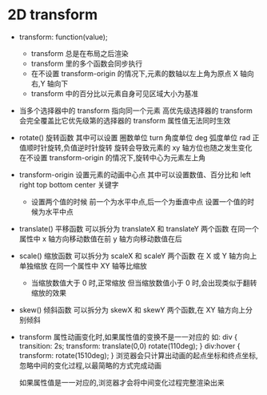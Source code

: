 # 2D transform

- transform: function(value);

  - transform 总是在布局之后渲染
  - transform 里的多个函数会同步执行
  - 在不设置 transform-origin 的情况下,元素的数轴以左上角为原点
    X 轴向右,Y 轴向下
  - transform 中的百分比以元素自身可见区域大小为基准

- 当多个选择器中的 transform 指向同一个元素
  高优先级选择器的 transform 会完全覆盖比它优先级第的选择器的 transform
  属性值无法同时生效

- rotate() 旋转函数
  其中可以设置 圈数单位 turn 角度单位 deg 弧度单位 rad
  正值顺时针旋转,负值逆时针旋转
  旋转会导致元素的 xy 轴方位也随之发生变化
  在不设置 transform-origin 的情况下,旋转中心为元素左上角

- transform-origin 设置元素的动画中心点
  其中可以设置数值、百分比和 left right top bottom center 关键字

  - 设置两个值的时候 前一个为水平中点,后一个为垂直中点
    设置一个值的时候为水平中点

- translate() 平移函数
  可以拆分为 translateX 和 translateY 两个函数
  在同一个属性中 x 轴方向移动数值在前 y 轴方向移动数值在后

- scale() 缩放函数
  可以拆分为 scaleX 和 scaleY 两个函数 在 X 或 Y 轴方向上单独缩放
  在同一个属性中 XY 轴等比缩放

  - 当缩放数值大于 0 时,正常缩放
    但当缩放数值小于 0 时,会出现类似于翻转缩放的效果

- skew() 倾斜函数
  可以拆分为 skewX 和 skewY 两个函数,在 XY 轴方向上分别倾斜

* transform 属性动画变化时,如果属性值的变换不是一一对应的
  如:
  div {
  transition: 2s;
  transform: translate(0,0) rotate(110deg);
  }
  div:hover {
  transform: rotate(1510deg);
  }
  浏览器会只计算出动画的起点坐标和终点坐标,忽略中间的变化过程,以最简略的方式完成动画

  如果属性值是一一对应的,浏览器才会将中间变化过程完整渲染出来

